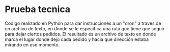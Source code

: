 # Prueba tecnica
 
Codigo realizado en Python para dar instrucciones a un "dron" a traves de un archivo de texto, en donde se le especifica una ruta que tiene que seguir para dejar ciertos pedidos. El resultado es un archivo de texto en donde marca el lugar donde dejo cada pedido y hacia que dirección estaba mirando en ese momento.
